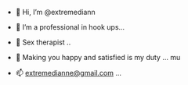 - 👋 Hi, I’m @extremediann

- 👀 I’m a professional in hook ups...
- 🌱 Sex therapist ..
- 💞️ Making you happy and satisfied is my duty ...
mu
- 📫 extremedianne@gmail.com ...

<!---
 is a ✨ special ✨ repository because its `README.md` (this file) appears on your Instagram profile.
You can click the Preview link to take a look at your changes.
--->
